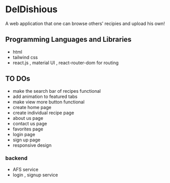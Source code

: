 # DelDishious

A web application that one can browse others' recipies and upload his own!

## Programming Languages and Libraries

- html
- tailwind css
- react.js , material UI , react-router-dom for routing

## TO DOs

- make the search bar of recipes functional
- add animation to featured tabs
- make view more button functional
- create home page
- create individual recipe page
- about us page
- contact us page
- favorites page
- login page
- sign up page
- responsive design

### backend

- AFS service
- login , signup service
